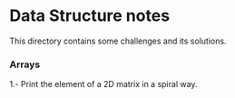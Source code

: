 # Data Structure notes

This directory contains some challenges and its solutions.

### Arrays

1.- Print the element of a 2D matrix in a spiral way.


